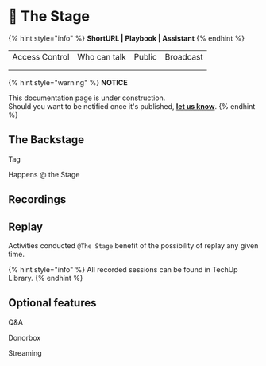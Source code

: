 # 🚧 The Stage

{% hint style="info" %}
**ShortURL | Playbook | Assistant**
{% endhint %}



|                |              |        |           |
| -------------- | ------------ | ------ | --------- |
| Access Control | Who can talk | Public | Broadcast |
|                |              |        |           |
|                |              |        |           |







{% hint style="warning" %}
**NOTICE**

This documentation page is under construction.\
Should you want to be notified once it's published, [**let us know**](https://tiof.click/TIOFTarianUpdatesService).
{% endhint %}

## The Backstage





Tag

Happens @ the Stage



## Recordings

## Replay

Activities conducted `@The Stage` benefit of the possibility of replay any given time.

{% hint style="info" %}
All recorded sessions can be found in TechUp Library.
{% endhint %}

&#x20;

## Optional features

Q\&A

Donorbox

Streaming

